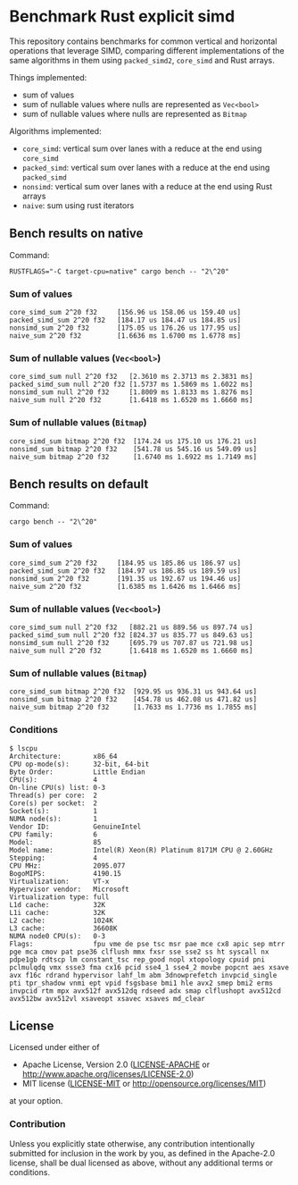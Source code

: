 # Benchmark Rust explicit simd

This repository contains benchmarks for common vertical and horizontal operations that
leverage SIMD, comparing different implementations of the same algorithms
in them using `packed_simd2`, `core_simd` and Rust arrays.

Things implemented:

* sum of values
* sum of nullable values where nulls are represented as `Vec<bool>`
* sum of nullable values where nulls are represented as `Bitmap`

Algorithms implemented:

* `core_simd`: vertical sum over lanes with a reduce at the end using `core_simd`
* `packed_simd`: vertical sum over lanes with a reduce at the end using `packed_simd`
* `nonsimd`: vertical sum over lanes with a reduce at the end using Rust arrays
* `naive`: sum using rust iterators

## Bench results on native

Command: 

```
RUSTFLAGS="-C target-cpu=native" cargo bench -- "2\^20"
```

### Sum of values

```
core_simd_sum 2^20 f32     [156.96 us 158.06 us 159.40 us]
packed_simd_sum 2^20 f32   [184.17 us 184.47 us 184.85 us]
nonsimd_sum 2^20 f32       [175.05 us 176.26 us 177.95 us]
naive_sum 2^20 f32         [1.6636 ms 1.6700 ms 1.6778 ms]
```

### Sum of nullable values (`Vec<bool>`)

```
core_simd_sum null 2^20 f32   [2.3610 ms 2.3713 ms 2.3831 ms]
packed_simd_sum null 2^20 f32 [1.5737 ms 1.5869 ms 1.6022 ms]
nonsimd_sum null 2^20 f32     [1.8009 ms 1.8133 ms 1.8276 ms]
naive_sum null 2^20 f32       [1.6418 ms 1.6520 ms 1.6660 ms]
```

### Sum of nullable values (`Bitmap`)

```
core_simd_sum bitmap 2^20 f32  [174.24 us 175.10 us 176.21 us]
nonsimd_sum bitmap 2^20 f32    [541.78 us 545.16 us 549.09 us]
naive_sum bitmap 2^20 f32      [1.6740 ms 1.6922 ms 1.7149 ms]
```

## Bench results on default

Command: 

```
cargo bench -- "2\^20"
```

### Sum of values

```
core_simd_sum 2^20 f32     [184.95 us 185.86 us 186.97 us]
packed_simd_sum 2^20 f32   [184.97 us 186.85 us 189.59 us]
nonsimd_sum 2^20 f32       [191.35 us 192.67 us 194.46 us]
naive_sum 2^20 f32         [1.6385 ms 1.6426 ms 1.6466 ms]
```

### Sum of nullable values (`Vec<bool>`)

```
core_simd_sum null 2^20 f32   [882.21 us 889.56 us 897.74 us]
packed_simd_sum null 2^20 f32 [824.37 us 835.77 us 849.63 us]
nonsimd_sum null 2^20 f32     [695.79 us 707.87 us 721.98 us]
naive_sum null 2^20 f32       [1.6418 ms 1.6520 ms 1.6660 ms]
```

### Sum of nullable values (`Bitmap`)

```
core_simd_sum bitmap 2^20 f32  [929.95 us 936.31 us 943.64 us]
nonsimd_sum bitmap 2^20 f32    [454.78 us 462.08 us 471.82 us]
naive_sum bitmap 2^20 f32      [1.7633 ms 1.7736 ms 1.7855 ms]
```

### Conditions

```
$ lscpu
Architecture:        x86_64
CPU op-mode(s):      32-bit, 64-bit
Byte Order:          Little Endian
CPU(s):              4
On-line CPU(s) list: 0-3
Thread(s) per core:  2
Core(s) per socket:  2
Socket(s):           1
NUMA node(s):        1
Vendor ID:           GenuineIntel
CPU family:          6
Model:               85
Model name:          Intel(R) Xeon(R) Platinum 8171M CPU @ 2.60GHz
Stepping:            4
CPU MHz:             2095.077
BogoMIPS:            4190.15
Virtualization:      VT-x
Hypervisor vendor:   Microsoft
Virtualization type: full
L1d cache:           32K
L1i cache:           32K
L2 cache:            1024K
L3 cache:            36608K
NUMA node0 CPU(s):   0-3
Flags:               fpu vme de pse tsc msr pae mce cx8 apic sep mtrr pge mca cmov pat pse36 clflush mmx fxsr sse sse2 ss ht syscall nx pdpe1gb rdtscp lm constant_tsc rep_good nopl xtopology cpuid pni pclmulqdq vmx ssse3 fma cx16 pcid sse4_1 sse4_2 movbe popcnt aes xsave avx f16c rdrand hypervisor lahf_lm abm 3dnowprefetch invpcid_single pti tpr_shadow vnmi ept vpid fsgsbase bmi1 hle avx2 smep bmi2 erms invpcid rtm mpx avx512f avx512dq rdseed adx smap clflushopt avx512cd avx512bw avx512vl xsaveopt xsavec xsaves md_clear
```

## License

Licensed under either of

 * Apache License, Version 2.0 ([LICENSE-APACHE](LICENSE-APACHE) or http://www.apache.org/licenses/LICENSE-2.0)
 * MIT license ([LICENSE-MIT](LICENSE-MIT) or http://opensource.org/licenses/MIT)

at your option.

### Contribution

Unless you explicitly state otherwise, any contribution intentionally submitted for inclusion in the work by you, as defined in the Apache-2.0 license, shall be dual licensed as above, without any additional terms or conditions.

